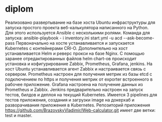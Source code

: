 # diplom
Реализовано развертывание на базе хоста Ubuntu инфраструктуры для запуска простого проекта веб-калькулятора написанного на Python.
Для этого используется Ansible с несколькими ролями. 
Команда для запуска:  ansible-playbook - i inventory.ini start.yml -u acd --ask-become-pass
Первоначально на хосте устанавливается и запускается Kubernetes с контейнерами CRI-O.
Дополнительно на хост устанавливается Helm и реверс прокси на базе Nginx.
С помощью заранее отредактированных файлов helm chart-ов происходит установка и кофигурирование Zabbix, Prometheus, Grafana, jenkins.
На хост Ubuntu устанавливается агент Zabbix и настраивается связь с сервером.
Prometheus настроен для получения метрик из базы etcd с подключением по https и получения метрик от exporter встроенного в рабочее приложение.
Grafana настроена на получение данных из Prometheus и Zabbix.
Jenkins предварительно настроен на запуск тестов, билдов и деплоя на текущий Kubernetes. Имеется 3 pipelines для тестов приложения, создания и 
загрузки image на докерхаб и разворачивания приложения в Kubernetes. 
Репозиторий приложения https://github.com/BrazovskyVladimir/Web-calculator.git имеет две ветки: test и master.

